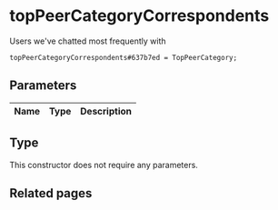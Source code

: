 # topPeerCategoryCorrespondents
Users we've chatted most frequently with

```
topPeerCategoryCorrespondents#637b7ed = TopPeerCategory;
```

## Parameters
| Name | Type | Description |
| ---- | :----: | ----------- |


## Type
This constructor does not require any parameters.

## Related pages
